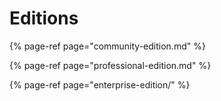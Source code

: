 # Editions

{% page-ref page="community-edition.md" %}

{% page-ref page="professional-edition.md" %}

{% page-ref page="enterprise-edition/" %}
